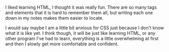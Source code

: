 I liked learning HTML, I thought it was really fun. There are so many tags and elements that it is hard to remember them all, but writing each one down in my notes makes them easier to locate.

I would say maybe I am a little bit anxious for CSS just because I don't know what it is like yet. I think though, it will be just like learning HTML, or any other program I've had to learn, everything is a little overwhelming at first and then I slowly get more comfortable and confident.
